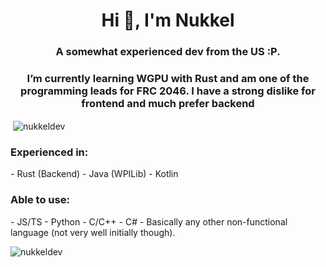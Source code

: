 <h1 align="center">Hi 👋, I'm Nukkel</h1>
<h3 align="center">A somewhat experienced dev from the US :P.</h3>
<h3 align="center">I’m currently learning WGPU with Rust and am one of the programming leads for FRC 2046. I have a strong dislike for frontend and much prefer backend</h3>

<p>&nbsp;<img align="center" src="https://github-readme-stats.vercel.app/api?username=nukkeldev&show_icons=true&theme=dark&locale=en" alt="nukkeldev" /></p>

<h3 align="left">Experienced in:</h3>
 - Rust (Backend)
 - Java (WPILib)
 - Kotlin
<h3 align="left">Able to use:</h3>
 - JS/TS
 - Python
 - C/C++
 - C#
 - Basically any other non-functional language (not very well initially though).

<p><img align="center" src="https://github-readme-streak-stats.herokuapp.com/?user=nukkeldev&theme=dark" alt="nukkeldev" /></p>
